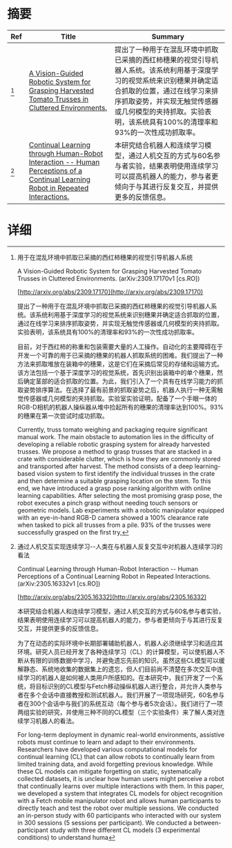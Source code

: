 # 摘要

| Ref | Title | Summary |
| --- | --- | --- |
| [^1] | [A Vision-Guided Robotic System for Grasping Harvested Tomato Trusses in Cluttered Environments.](http://arxiv.org/abs/2309.17170) | 提出了一种用于在混乱环境中抓取已采摘的西红柿穗果的视觉引导机器人系统。该系统利用基于深度学习的视觉系统来识别穗果并确定适合抓取的位置，通过在线学习来排序抓取姿势，并实现无触觉传感器或几何模型的夹持抓取。实验表明，该系统具有100%的清理率和93%的一次性成功抓取率。 |
| [^2] | [Continual Learning through Human-Robot Interaction -- Human Perceptions of a Continual Learning Robot in Repeated Interactions.](http://arxiv.org/abs/2305.16332) | 本研究结合机器人和连续学习模型，通过人机交互的方式与60名参与者实验，结果表明使用连续学习可以提高机器人的能力，参与者更倾向于与其进行反复交互，并提供更多的反馈信息。 |

# 详细

[^1]: 用于在混乱环境中抓取已采摘的西红柿穗果的视觉引导机器人系统

    A Vision-Guided Robotic System for Grasping Harvested Tomato Trusses in Cluttered Environments. (arXiv:2309.17170v1 [cs.RO])

    [http://arxiv.org/abs/2309.17170](http://arxiv.org/abs/2309.17170)

    提出了一种用于在混乱环境中抓取已采摘的西红柿穗果的视觉引导机器人系统。该系统利用基于深度学习的视觉系统来识别穗果并确定适合抓取的位置，通过在线学习来排序抓取姿势，并实现无触觉传感器或几何模型的夹持抓取。实验表明，该系统具有100%的清理率和93%的一次性成功抓取率。

    

    目前，对于西红柿的称重和包装需要大量的人工操作。自动化的主要障碍在于开发一个可靠的用于已采摘的穗果的机器人抓取系统的困难。我们提出了一种方法来抓取堆放在装箱中的穗果，这是它们在采摘后常见的存储和运输方式。该方法包括一个基于深度学习的视觉系统，首先识别出装箱中的单个穗果，然后确定茎部的适合抓取的位置。为此，我们引入了一个具有在线学习能力的抓取姿势排序算法。在选择了最有前景的抓取姿势之后，机器人执行一种无需触觉传感器或几何模型的夹持抓取。实验室实验证明，配备了一个手眼一体的RGB-D相机的机器人操纵器从堆中捡起所有的穗果的清理率达到100%。93%的穗果在第一次尝试时成功抓取。

    Currently, truss tomato weighing and packaging require significant manual work. The main obstacle to automation lies in the difficulty of developing a reliable robotic grasping system for already harvested trusses. We propose a method to grasp trusses that are stacked in a crate with considerable clutter, which is how they are commonly stored and transported after harvest. The method consists of a deep learning-based vision system to first identify the individual trusses in the crate and then determine a suitable grasping location on the stem. To this end, we have introduced a grasp pose ranking algorithm with online learning capabilities. After selecting the most promising grasp pose, the robot executes a pinch grasp without needing touch sensors or geometric models. Lab experiments with a robotic manipulator equipped with an eye-in-hand RGB-D camera showed a 100% clearance rate when tasked to pick all trusses from a pile. 93% of the trusses were successfully grasped on the first try,
    
[^2]: 通过人机交互实现连续学习--人类在与机器人反复交互中对机器人连续学习的看法

    Continual Learning through Human-Robot Interaction -- Human Perceptions of a Continual Learning Robot in Repeated Interactions. (arXiv:2305.16332v1 [cs.RO])

    [http://arxiv.org/abs/2305.16332](http://arxiv.org/abs/2305.16332)

    本研究结合机器人和连续学习模型，通过人机交互的方式与60名参与者实验，结果表明使用连续学习可以提高机器人的能力，参与者更倾向于与其进行反复交互，并提供更多的反馈信息。

    

    为了在动态的实际环境中长期部署辅助机器人，机器人必须继续学习和适应其环境。研究人员已经开发了各种连续学习（CL）的计算模型，可以使机器人不断从有限的训练数据中学习，并避免遗忘先前的知识。虽然这些CL模型可以缓解静态、系统地收集的数据集上的遗忘，但人们目前尚不清楚在多次交互中连续学习的机器人是如何被人类用户所感知的。在本研究中，我们开发了一个系统，将目标识别的CL模型与Fetch移动操纵机器人进行整合，并允许人类参与者在多个会话中直接教授和测试机器人。我们开展了一项现场研究，60名参与者在300个会话中与我们的系统互动（每个参与者5次会话）。我们进行了一项两组实验的研究，并使用三种不同的CL模型（三个实验条件）来了解人类对连续学习机器人的看法。

    For long-term deployment in dynamic real-world environments, assistive robots must continue to learn and adapt to their environments. Researchers have developed various computational models for continual learning (CL) that can allow robots to continually learn from limited training data, and avoid forgetting previous knowledge. While these CL models can mitigate forgetting on static, systematically collected datasets, it is unclear how human users might perceive a robot that continually learns over multiple interactions with them. In this paper, we developed a system that integrates CL models for object recognition with a Fetch mobile manipulator robot and allows human participants to directly teach and test the robot over multiple sessions. We conducted an in-person study with 60 participants who interacted with our system in 300 sessions (5 sessions per participant). We conducted a between-participant study with three different CL models (3 experimental conditions) to understand huma
    

